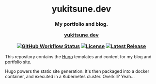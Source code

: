<h1 align="center">
  yukitsune.dev 
</h1>

<h3 align="center">
  My portfolio and blog.

  <a href="https://yukitsune.dev">yukitsune.dev</a>

  [![GitHub Workflow Status](https://img.shields.io/github/workflow/status/yukitsune/yukitsune.dev/Build%20and%20Push%20Docker%20image)](https://github.com/yukitsune/yukitsune.dev/actions?query=workflow:Build%20and%20Push%20Docker%20image)
  [![License](https://img.shields.io/github/license/YuKitsune/yukitsune.dev)](https://github.com/YuKitsune/Maestro/blob/main/LICENSE)
  [![Latest Release](https://img.shields.io/github/v/release/YuKitsune/yukitsune.dev?include_prereleases)](https://github.com/YuKitsune/yukitsune.dev/releases)
</h3>

This repository contains the [Hugo](https://gohugo.io) templates and content for my blog and portfolio site.

Hugo powers the static site generation. It's then packaged into a docker container, and executed in a Kubernetes cluster. Overkill? Yeah...
